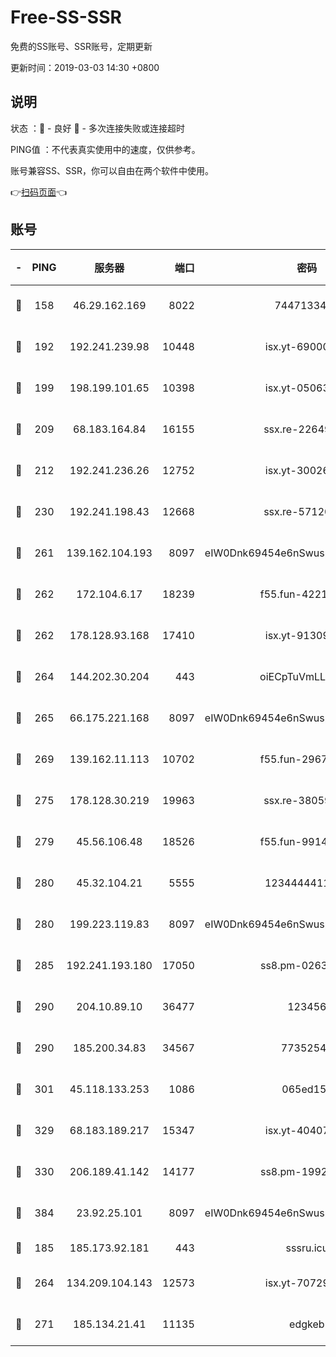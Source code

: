 # Free-SS-SSR

免费的SS账号、SSR账号，定期更新

更新时间：2019-03-03 14:30 +0800

## 说明

状态     ：🙂 - 良好 🙁 - 多次连接失败或连接超时

PING值   ：不代表真实使用中的速度，仅供参考。

账号兼容SS、SSR，你可以自由在两个软件中使用。

👉[扫码页面](https://liesauer.github.io/free-ss-ssr.github.io/)👈

## 账号

|-|PING|服务器|端口|密码|加密方式|区域|
|:----:|:----:|:-----:|-----:|:----:|:----:|:----:|
|🙂|158|46.29.162.169|8022|7447133485|aes-256-cfb|RU|
|🙂|192|192.241.239.98|10448|isx.yt-69000110|aes-256-cfb|US|
|🙂|199|198.199.101.65|10398|isx.yt-05063367|aes-256-cfb|US|
|🙂|209|68.183.164.84|16155|ssx.re-22649975|aes-256-cfb|US|
|🙂|212|192.241.236.26|12752|isx.yt-30026979|aes-256-cfb|US|
|🙂|230|192.241.198.43|12668|ssx.re-57120332|aes-256-cfb|US|
|🙂|261|139.162.104.193|8097|eIW0Dnk69454e6nSwuspv9DmS201tQ0D|aes-256-cfb|JP|
|🙂|262|172.104.6.17|18239|f55.fun-42215388|aes-256-cfb|US|
|🙂|262|178.128.93.168|17410|isx.yt-91309111|aes-256-cfb|SG|
|🙂|264|144.202.30.204|443|oiECpTuVmLLxk4Ts|aes-256-cfb|US|
|🙂|265|66.175.221.168|8097|eIW0Dnk69454e6nSwuspv9DmS201tQ0D|aes-256-cfb|US|
|🙂|269|139.162.11.113|10702|f55.fun-29670357|aes-256-cfb|SG|
|🙂|275|178.128.30.219|19963|ssx.re-38059687|aes-256-cfb|SG|
|🙂|279|45.56.106.48|18526|f55.fun-99140423|aes-256-cfb|US|
|🙂|280|45.32.104.21|5555|1234444411111|aes-256-cfb|SG|
|🙂|280|199.223.119.83|8097|eIW0Dnk69454e6nSwuspv9DmS201tQ0D|aes-256-cfb|US|
|🙂|285|192.241.193.180|17050|ss8.pm-02632240|aes-256-cfb|US|
|🙂|290|204.10.89.10|36477|123456|aes-256-cfb|US|
|🙂|290|185.200.34.83|34567|77352549|aes-256-cfb|US|
|🙂|301|45.118.133.253|1086|065ed15a|aes-256-cfb|SG|
|🙂|329|68.183.189.217|15347|isx.yt-40407934|aes-256-cfb|SG|
|🙂|330|206.189.41.142|14177|ss8.pm-19928527|aes-256-cfb|SG|
|🙂|384|23.92.25.101|8097|eIW0Dnk69454e6nSwuspv9DmS201tQ0D|aes-256-cfb|US|
|🙂|185|185.173.92.181|443|sssru.icu|rc4-md5|RU|
|🙂|264|134.209.104.143|12573|isx.yt-70729668|aes-256-cfb|SG|
|🙂|271|185.134.21.41|11135|edgkeb|aes-256-cfb|GB|
